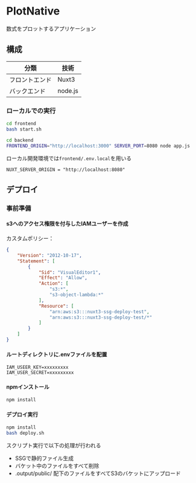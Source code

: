# PlotNative

数式をプロットするアプリケーション

## 構成

|分類|技術|
|-|-|
|フロントエンド|Nuxt3|
|バックエンド|node.js|

### ローカルでの実行

```bash
cd frontend
bash start.sh
```

```bash
cd backend
FRONTEND_ORIGIN="http://localhost:3000" SERVER_PORT=8080 node app.js
```

ローカル開発環境では`frontend/.env.local`を用いる

```
NUXT_SERVER_ORIGIN = "http://localhost:8080"
```

## デプロイ

### 事前準備

#### s3へのアクセス権限を付与したIAMユーザーを作成

カスタムポリシー：

```json
{
	"Version": "2012-10-17",
	"Statement": [
		{
			"Sid": "VisualEditor1",
			"Effect": "Allow",
			"Action": [
				"s3:*",
				"s3-object-lambda:*"
			],
			"Resource": [
				"arn:aws:s3:::nuxt3-ssg-deploy-test",
                "arn:aws:s3:::nuxt3-ssg-deploy-test/*"
			]
		}
	]
}
```

#### ルートディレクトリに.envファイルを配置

```
IAM_USEER_KEY=xxxxxxxxx
IAM_USER_SECRET=xxxxxxxxx
```

#### npmインストール

```bash
npm install
```

#### デプロイ実行

```bash
npm install
bash deploy.sh
```

スクリプト実行で以下の処理が行われる
- SSGで静的ファイル生成
- バケット中のファイルをすべて削除
- .output/public/ 配下のファイルをすべてS3のバケットにアップロード

